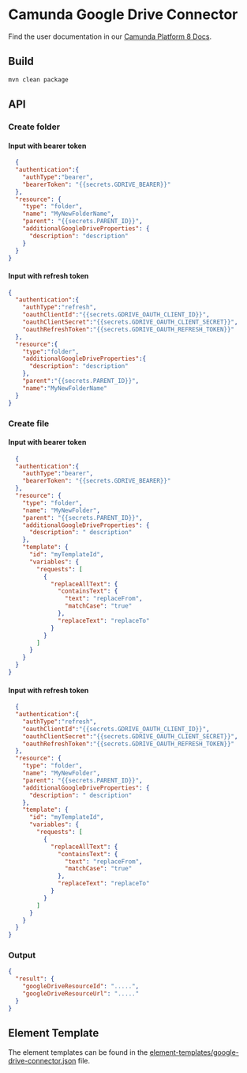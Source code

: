 # Camunda Google Drive Connector

Find the user documentation in our [Camunda Platform 8 Docs](https://docs.camunda.io/docs/components/integration-framework/connectors/out-of-the-box-connectors/googledrive/).

## Build

```bash
mvn clean package
```

## API

### Create folder

#### Input with bearer token

```json
  {
  "authentication":{
    "authType":"bearer",
    "bearerToken": "{{secrets.GDRIVE_BEARER}}"
  },
  "resource": {
    "type": "folder",
    "name": "MyNewFolderName",
    "parent": "{{secrets.PARENT_ID}}",
    "additionalGoogleDriveProperties": {
      "description": "description"
    }
  }
}
```

#### Input with refresh token

```json
{
  "authentication":{
    "authType":"refresh",
    "oauthClientId":"{{secrets.GDRIVE_OAUTH_CLIENT_ID}}",
    "oauthClientSecret":"{{secrets.GDRIVE_OAUTH_CLIENT_SECRET}}",
    "oauthRefreshToken":"{{secrets.GDRIVE_OAUTH_REFRESH_TOKEN}}"
  },
  "resource":{
    "type":"folder",
    "additionalGoogleDriveProperties":{
      "description": "description"
    },
    "parent":"{{secrets.PARENT_ID}}",
    "name":"MyNewFolderName"
  }
}
```

### Create file

#### Input with bearer token

```json
  {
  "authentication":{
    "authType":"bearer",
    "bearerToken": "{{secrets.GDRIVE_BEARER}}"
  },
  "resource": {
    "type": "folder",
    "name": "MyNewFolder",
    "parent": "{{secrets.PARENT_ID}}",
    "additionalGoogleDriveProperties": {
      "description": " description"
    },
    "template": {
      "id": "myTemplateId",
      "variables": {
        "requests": [
          {
            "replaceAllText": {
              "containsText": {
                "text": "replaceFrom",
                "matchCase": "true"
              },
              "replaceText": "replaceTo"
            }
          }
        ]
      }
    }
  }
}
```

#### Input with refresh token

```json
  {
  "authentication":{
    "authType":"refresh",
    "oauthClientId":"{{secrets.GDRIVE_OAUTH_CLIENT_ID}}",
    "oauthClientSecret":"{{secrets.GDRIVE_OAUTH_CLIENT_SECRET}}",
    "oauthRefreshToken":"{{secrets.GDRIVE_OAUTH_REFRESH_TOKEN}}"
  },
  "resource": {
    "type": "folder",
    "name": "MyNewFolder",
    "parent": "{{secrets.PARENT_ID}}",
    "additionalGoogleDriveProperties": {
      "description": " description"
    },
    "template": {
      "id": "myTemplateId",
      "variables": {
        "requests": [
          {
            "replaceAllText": {
              "containsText": {
                "text": "replaceFrom",
                "matchCase": "true"
              },
              "replaceText": "replaceTo"
            }
          }
        ]
      }
    }
  }
}
```

### Output

```json
{
  "result": {
    "googleDriveResourceId": ".....",
    "googleDriveResourceUrl": "....."
  }
}
```

## Element Template

The element templates can be found in
the [element-templates/google-drive-connector.json](element-templates/google-drive-connector.json) file.
